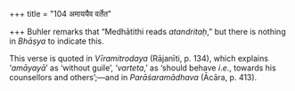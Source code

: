 +++
title = "104 अमाययैव वर्तेत"

+++
Buhler remarks that “Medhātithi reads *atandritaḥ*,” but there is
nothing in *Bhāṣya* to indicate this.

This verse is quoted in *Vīramitrodaya* (Rājanīti, p. 134), which
explains ‘*amāyayā*’ as ‘without guile’, ‘*varteta*,’ as ‘should behave
*i*.*e*., towards his counsellors and others’;—and in *Parāśaramādhava*
(Ācāra, p. 413).



